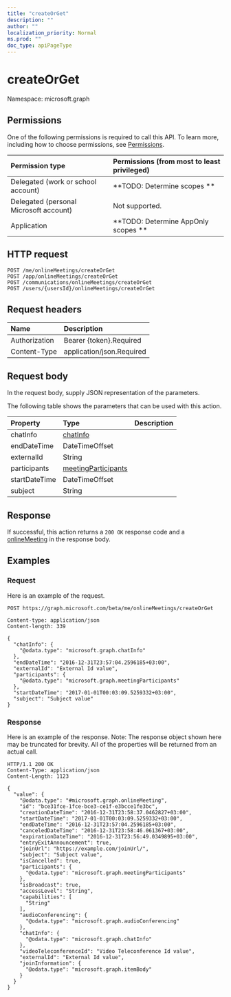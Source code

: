 ```yaml
---
title: "createOrGet"
description: ""
author: ""
localization_priority: Normal
ms.prod: ""
doc_type: apiPageType
---
```


# createOrGet

Namespace: microsoft.graph



## Permissions
One of the following permissions is required to call this API. To learn more, including how to choose permissions, see [Permissions](/concepts/permissions-reference.md).

|Permission type|Permissions (from most to least privileged)|
|:---|:---|
|Delegated (work or school account)|**TODO: Determine scopes **|
|Delegated (personal Microsoft account)|Not supported.|
|Application|**TODO: Determine AppOnly scopes **|

## HTTP request
<!-- {
  "blockType": "ignored"
}
-->
``` http
POST /me/onlineMeetings/createOrGet
POST /app/onlineMeetings/createOrGet
POST /communications/onlineMeetings/createOrGet
POST /users/{usersId}/onlineMeetings/createOrGet
```

## Request headers
|Name|Description|
|:---|:---|
|Authorization|Bearer {token}.Required|
|Content-Type|application/json.Required|

## Request body
In the request body, supply JSON representation of the parameters.

The following table shows the parameters that can be used with this action.

|Property|Type|Description|
|:---|:---|:---|
|chatInfo|[chatInfo](../resources/chatinfo.md)||
|endDateTime|DateTimeOffset||
|externalId|String||
|participants|[meetingParticipants](../resources/meetingparticipants.md)||
|startDateTime|DateTimeOffset||
|subject|String||



## Response
If successful, this action returns a `200 OK` response code and a [onlineMeeting](../resources/onlinemeeting.md) in the response body.

## Examples

### Request
Here is an example of the request.
<!-- {
  "blockType": "request",
  "name": "onlinemeeting_createorget"
}
-->
``` http
POST https://graph.microsoft.com/beta/me/onlineMeetings/createOrGet

Content-type: application/json
Content-length: 339

{
  "chatInfo": {
    "@odata.type": "microsoft.graph.chatInfo"
  },
  "endDateTime": "2016-12-31T23:57:04.2596185+03:00",
  "externalId": "External Id value",
  "participants": {
    "@odata.type": "microsoft.graph.meetingParticipants"
  },
  "startDateTime": "2017-01-01T00:03:09.5259332+03:00",
  "subject": "Subject value"
}
```

### Response
Here is an example of the response. Note: The response object shown here may be truncated for brevity. All of the properties will be returned from an actual call.
<!-- {
  "blockType": "response",
  "truncated": true,
  "@odata.type": "microsoft.graph.onlinemeeting"
}
-->
``` http
HTTP/1.1 200 OK
Content-Type: application/json
Content-Length: 1123

{
  "value": {
    "@odata.type": "#microsoft.graph.onlineMeeting",
    "id": "bce31fce-1fce-bce3-ce1f-e3bcce1fe3bc",
    "creationDateTime": "2016-12-31T23:58:37.0462827+03:00",
    "startDateTime": "2017-01-01T00:03:09.5259332+03:00",
    "endDateTime": "2016-12-31T23:57:04.2596185+03:00",
    "canceledDateTime": "2016-12-31T23:58:46.061367+03:00",
    "expirationDateTime": "2016-12-31T23:56:49.0349895+03:00",
    "entryExitAnnouncement": true,
    "joinUrl": "https://example.com/joinUrl/",
    "subject": "Subject value",
    "isCancelled": true,
    "participants": {
      "@odata.type": "microsoft.graph.meetingParticipants"
    },
    "isBroadcast": true,
    "accessLevel": "String",
    "capabilities": [
      "String"
    ],
    "audioConferencing": {
      "@odata.type": "microsoft.graph.audioConferencing"
    },
    "chatInfo": {
      "@odata.type": "microsoft.graph.chatInfo"
    },
    "videoTeleconferenceId": "Video Teleconference Id value",
    "externalId": "External Id value",
    "joinInformation": {
      "@odata.type": "microsoft.graph.itemBody"
    }
  }
}
```

